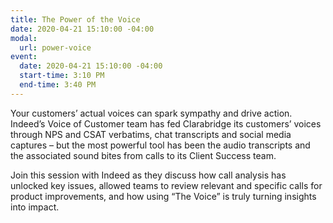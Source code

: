 ```yaml
---
title: The Power of the Voice
date: 2020-04-21 15:10:00 -04:00
modal:
  url: power-voice
event:
  date: 2020-04-21 15:10:00 -04:00
  start-time: 3:10 PM
  end-time: 3:40 PM
---
```


Your customers’ actual voices can spark sympathy and drive action. Indeed’s Voice of Customer team has fed Clarabridge its customers’ voices through NPS and CSAT verbatims, chat transcripts and social media captures – but the most powerful tool has been the audio transcripts and the associated sound bites from calls to its Client Success team. 

Join this session with Indeed as they discuss how call analysis has unlocked key issues, allowed teams to review relevant and specific calls for product improvements, and how using “The Voice” is truly turning insights into impact.
